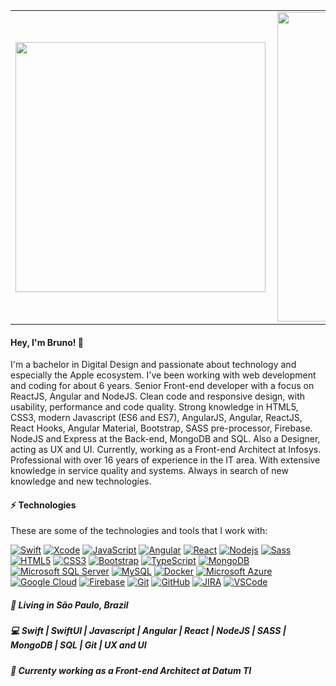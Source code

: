 <center>
    <table>
        <tr>
            <td><img width="400px" align="left"
                    src="https://github-readme-stats.vercel.app/api/top-langs/?username=brunomouranascimento&theme=radical&count_private=true&layout=compact" />
            </td>
            <td><img width="495px" align="left"
                    src="https://github-readme-stats.vercel.app/api?username=brunomouranascimento&show_icons=true&count_private=true&theme=radical" />
            </td>
        </tr>
    </table>
</center>

<h4 align="left">
    Hey, I'm Bruno! 👋
</h4>
<p align="left">
    I'm a bachelor in Digital Design and passionate about technology and especially the Apple ecosystem. I've been
    working with web development and coding for about 6 years. Senior Front-end developer with a focus on ReactJS,
    Angular and NodeJS. Clean code and responsive design, with usability, performance and code quality.
        Strong knowledge in HTML5, CSS3, modern Javascript (ES6 and ES7), AngularJS, Angular, ReactJS, React Hooks,
    Angular Material, Bootstrap, SASS pre-processor, Firebase. NodeJS and Express at the Back-end, MongoDB and SQL. Also
    a Designer, acting as UX and UI.
        Currently, working as a Front-end Architect at Infosys.
        Professional with over 16 years of experience in the IT area. With extensive knowledge in service quality and
    systems. Always in search of new knowledge and new technologies.


</p>

<h4>
    <g-emoji class="g-emoji" alias="zap"
        fallback-src="https://github.githubassets.com/images/icons/emoji/unicode/26a1.png">⚡</g-emoji> Technologies
</h4>
<p>These are some of the technologies and tools that I work with:</p>

<p>
    <a target="_blank" rel="noopener noreferrer"
        href="https://img.shields.io/badge/-Swift-EF4B32?style=flat&logo=swift&logoColor=white"><img
            src="https://img.shields.io/badge/-Swift-EF4B32?style=flat&logo=swift&logoColor=white" alt="Swift"
            data-canonical-src="https://img.shields.io/badge/-Swift-EF4B32?style=flat&logo=swift&logoColor=white"
            style="max-width:100%;"></a>
    <a target="_blank" rel="noopener noreferrer"
        href="https://img.shields.io/badge/-Xcode-000000?style=flat&logo=Xcode&color=white"><img
            src="https://img.shields.io/badge/-Xcode-000000?style=flat&logo=Xcode&color=white" alt="Xcode"
            data-canonical-src="https://img.shields.io/badge/-Xcode-000000?style=flat&logo=Xcode&color=white"
            style="max-width:100%;"></a>
    <a target="_blank" rel="noopener noreferrer"
        href="https://img.shields.io/badge/-JavaScript-black?style=flat&logo=javascript"><img
            src="https://img.shields.io/badge/-JavaScript-black?style=flat&logo=javascript" alt="JavaScript"
            data-canonical-src="https://img.shields.io/badge/-JavaScript-black?style=flat&logo=javascript"
            style="max-width:100%;"></a>
    <a target="_blank" rel="noopener noreferrer"
        href="https://img.shields.io/badge/-Angular-DD0031?style=flat&logo=angular"><img
            src="https://img.shields.io/badge/-Angular-DD0031?style=flat&logo=angular" alt="Angular"
            data-canonical-src="https://img.shields.io/badge/-Angular-DD0031?style=flat&logo=angular"
            style="max-width:100%;"></a>
    <a target="_blank" rel="noopener noreferrer"
        href="https://img.shields.io/badge/-React-black?logo=react&style=flat"><img
            src="https://img.shields.io/badge/-React-black?logo=react&style=flat" alt="React"
            data-canonical-src="https://img.shields.io/badge/-React-black?logo=react&style=flat"
            style="max-width:100%;"></a>
    <a target="_blank" rel="noopener noreferrer"
        href="https://img.shields.io/badge/-Nodejs-339933?style=flat&logo=Node.js&logoColor=white"><img
            src="https://img.shields.io/badge/-Nodejs-339933?style=flat&logo=Node.js&logoColor=white" alt="Nodejs"
            data-canonical-src="https://img.shields.io/badge/-Nodejs-339933?style=flat&logo=Node.js&logoColor=white"
            style="max-width:100%;"></a>
    <a target="_blank" rel="noopener noreferrer"
        href="https://img.shields.io/badge/-Sass-CC6699?style=flat&logo=sass&logoColor=white"><img
            src="https://img.shields.io/badge/-Sass-CC6699?style=flat&logo=sass&logoColor=white" alt="Sass"
            data-canonical-src="https://img.shields.io/badge/-Sass-CC6699?style=flat&logo=sass&logoColor=white"
            style="max-width:100%;"></a>
    <a target="_blank" rel="noopener noreferrer"
        href="https://img.shields.io/badge/-HTML5-E34F26?style=flat&logo=html5&logoColor=white"><img
            src="https://img.shields.io/badge/-HTML5-E34F26?style=flat&logo=html5&logoColor=white" alt="HTML5"
            data-canonical-src="https://img.shields.io/badge/-HTML5-E34F26?style=flat&logo=html5&logoColor=white"
            style="max-width:100%;"></a>
    <a target="_blank" rel="noopener noreferrer"
        href="https://img.shields.io/badge/-CSS3-1572B6?style=flat&logo=css3"><img
            src="https://img.shields.io/badge/-CSS3-1572B6?style=flat&logo=css3" alt="CSS3"
            data-canonical-src="https://img.shields.io/badge/-CSS3-1572B6?style=flat&logo=css3"
            style="max-width:100%;"></a>
    <a target="_blank" rel="noopener noreferrer"
        href="https://camo.githubusercontent.com/e56d586bf373ad33a4e8c7101246d54d5edc0fb52b87d309b899ce4818bd6086/68747470733a2f2f696d672e736869656c64732e696f2f62616467652f2d426f6f7473747261702d3536334437433f7374796c653d666c61742d737175617265266c6f676f3d626f6f747374726170"><img
            src="https://camo.githubusercontent.com/e56d586bf373ad33a4e8c7101246d54d5edc0fb52b87d309b899ce4818bd6086/68747470733a2f2f696d672e736869656c64732e696f2f62616467652f2d426f6f7473747261702d3536334437433f7374796c653d666c61742d737175617265266c6f676f3d626f6f747374726170"
            alt="Bootstrap"
            data-canonical-src="https://img.shields.io/badge/-Bootstrap-563D7C?style=flat&logo=bootstrap"
            style="max-width:100%;"></a>
    <a target="_blank" rel="noopener noreferrer"
        href="https://img.shields.io/badge/-TypeScript-000000?style=flat&logo=typescript&color=white"><img
            src="https://img.shields.io/badge/-TypeScript-000000?style=flat&logo=typescript&color=white" alt="TypeScript"
            data-canonical-src="https://img.shields.io/badge/-TypeScript-000000?style=flat&logo=typescript&color=white"
            style="max-width:100%;"></a>
    <a target="_blank" rel="noopener noreferrer"
        href="https://img.shields.io/badge/-MongoDB-black?style=flat&logo=mongodb"><img
            src="https://img.shields.io/badge/-MongoDB-black?style=flat&logo=mongodb" alt="MongoDB"
            data-canonical-src="https://img.shields.io/badge/-MongoDB-black?style=flat&logo=mongodb"
            style="max-width:100%;"></a>
    <a target="_blank" rel="noopener noreferrer"
        href="https://img.shields.io/badge/-SQL%20Server-CC2927?style=flat&logo=microsoft-sql-server&logoColor=white"><img
            src="https://img.shields.io/badge/-SQL%20Server-CC2927?style=flat&logo=microsoft-sql-server&logoColor=white"
            alt="Microsoft SQL Server"
            data-canonical-src="https://img.shields.io/badge/-SQL%20Server-CC2927?style=flat&logo=microsoft-sql-server&logoColor=white"
            style="max-width:100%;"></a>
    <a target="_blank" rel="noopener noreferrer"
        href="https://img.shields.io/badge/-MySQL-4479A1?style=flat&logo=mysql&logoColor=white"><img
            src="https://img.shields.io/badge/-MySQL-4479A1?style=flat&logo=mysql&logoColor=white" alt="MySQL"
            data-canonical-src="https://img.shields.io/badge/-MySQL-4479A1?style=flat&logo=mysql&logoColor=white"
            style="max-width:100%;"></a>
    <a target="_blank" rel="noopener noreferrer"
        href="https://camo.githubusercontent.com/204410115a0bb658668e7446bfc6a7eadb6a96a98d81daba65ddaaa541e95f58/68747470733a2f2f696d672e736869656c64732e696f2f62616467652f2d446f636b65722d3234393645443f7374796c653d666c61742d737175617265266c6f676f3d646f636b6572266c6f676f436f6c6f723d7768697465"><img
            src="https://camo.githubusercontent.com/204410115a0bb658668e7446bfc6a7eadb6a96a98d81daba65ddaaa541e95f58/68747470733a2f2f696d672e736869656c64732e696f2f62616467652f2d446f636b65722d3234393645443f7374796c653d666c61742d737175617265266c6f676f3d646f636b6572266c6f676f436f6c6f723d7768697465"
            alt="Docker"
            data-canonical-src="https://img.shields.io/badge/-Docker-2496ED?style=flat&logo=docker&logoColor=white"
            style="max-width:100%;"></a>
    <a target="_blank" rel="noopener noreferrer"
        href="https://img.shields.io/badge/Microsoft%20Azure-0089D6?style=flat-&logo=microsoft-azure&logoColor=white"><img
            src="https://img.shields.io/badge/Microsoft%20Azure-0089D6?style=flat-&logo=microsoft-azure&logoColor=white"
            alt="Microsoft Azure"
            data-canonical-src="https://img.shields.io/badge/Microsoft%20Azure-0089D6?style=flat-&logo=microsoft-azure&logoColor=white"
            style="max-width:100%;"></a>
    <a target="_blank" rel="noopener noreferrer"
        href="https://img.shields.io/badge/Google%20Cloud-4285F4?style=flat&logo=google-cloud&logoColor=white"><img
            src="https://img.shields.io/badge/Google%20Cloud-4285F4?style=flat&logo=google-cloud&logoColor=white"
            alt="Google Cloud"
            data-canonical-src="https://img.shields.io/badge/Google%20Cloud-4285F4?style=flat&logo=google-cloud&logoColor=white"
            style="max-width:100%;"></a>
    <a target="_blank" rel="noopener noreferrer"
        href="https://img.shields.io/badge/Firebase-FFCA28?style=flat&logo=firebase&logoColor=white"><img
            src="https://img.shields.io/badge/Firebase-FFCA28?style=flat&logo=firebase&logoColor=white" alt="Firebase"
            data-canonical-src="https://img.shields.io/badge/Firebase-FFCA28?style=flat&logo=firebase&logoColor=white"
            style="max-width:100%;"></a>
    <a target="_blank" rel="noopener noreferrer" href="https://img.shields.io/badge/-Git-black?style=flat&logo=git"><img
            src="https://img.shields.io/badge/-Git-black?style=flat&logo=git" alt="Git"
            data-canonical-src="https://img.shields.io/badge/-Git-black?style=flat&logo=git"
            style="max-width:100%;"></a>
    <a target="_blank" rel="noopener noreferrer"
        href="https://img.shields.io/badge/-GitHub-181717?style=flat&logo=github"><img
            src="https://img.shields.io/badge/-GitHub-181717?style=flat&logo=github" alt="GitHub"
            data-canonical-src="https://img.shields.io/badge/-GitHub-181717?style=flat&logo=github"
            style="max-width:100%;"></a>
    <a target="_blank" rel="noopener noreferrer"
        href="https://img.shields.io/badge/-JIRA-0052CC?style=flat&logo=jira"><img
            src="https://img.shields.io/badge/-JIRA-0052CC?style=flat&logo=jira" alt="JIRA"
            data-canonical-src="https://img.shields.io/badge/-JIRA-0052CC?style=flat&logo=jira"
            style="max-width:100%;"></a>
    <a target="_blank" rel="noopener noreferrer"
        href="https://img.shields.io/badge/-VSCode-007ACC?style=flat&logo=visual-studio-code&logoColor=white"><img
            src="https://img.shields.io/badge/-VSCode-007ACC?style=flat&logo=visual-studio-code&logoColor=white"
            alt="VSCode"
            data-canonical-src="https://img.shields.io/badge/-VSCode-007ACC?style=flat&logo=visual-studio-code&logoColor=white"
            style="max-width:100%;"></a>
</p>
<h5 align="left">
    📌 Living in <b>São Paulo</b>, <b>Brazil</b>
</h5>
<h5 align="left">💻 Swift | SwiftUI | Javascript | Angular | React | NodeJS | SASS | MongoDB | SQL | Git | UX and UI </h5>

<h5 align="left">💼 Currenty working as a Front-end Architect at Datum TI </h5>
